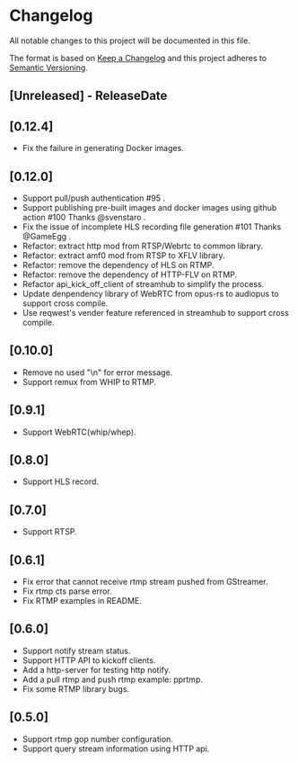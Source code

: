 # Changelog

All notable changes to this project will be documented in this file.

The format is based on [Keep a Changelog](http://keepachangelog.com/)
and this project adheres to [Semantic Versioning](http://semver.org/).

<!-- next-header -->

## [Unreleased] - ReleaseDate

## [0.12.4]
- Fix the failure in generating Docker images.

## [0.12.0]
- Support pull/push authentication #95 .
- Support publishing pre-built images and docker images using github action #100 Thanks @svenstaro .
- Fix the issue of incomplete HLS recording file generation #101 Thanks @GameEgg .
- Refactor: extract http mod from RTSP/Webrtc to common library.
- Refactor: extract amf0 mod from RTSP to XFLV library.
- Refactor: remove the dependency of HLS on RTMP.
- Refactor: remove the dependency of HTTP-FLV on RTMP.
- Refactor api_kick_off_client of streamhub to simplify the process.
- Update denpendency library of WebRTC from opus-rs to audiopus to support cross compile.
- Use reqwest's vender feature referenced in streamhub to support cross compile.

## [0.10.0]
- Remove no used "\n" for error message.
- Support remux from WHIP to RTMP.

## [0.9.1]
- Support WebRTC(whip/whep).

## [0.8.0]
- Support HLS record.

## [0.7.0]
- Support RTSP.

## [0.6.1]
- Fix error that cannot receive rtmp stream pushed from GStreamer.
- Fix rtmp cts parse error.
- Fix RTMP examples in README.

## [0.6.0]
- Support notify stream status.
- Support HTTP API to kickoff clients.
- Add a http-server for testing http notify.
- Add a pull rtmp and push rtmp example: pprtmp.
- Fix some RTMP library bugs.

## [0.5.0]
- Support rtmp gop number configuration.
- Support query stream information using HTTP api.



